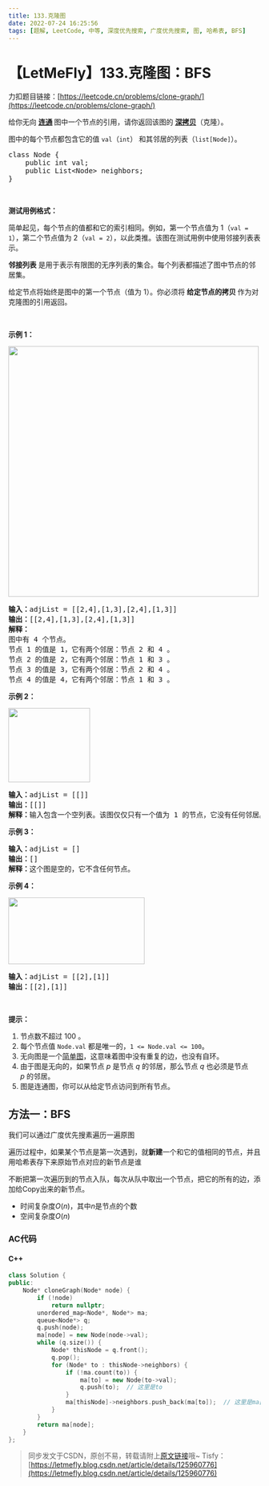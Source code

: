 ```yaml
---
title: 133.克隆图
date: 2022-07-24 16:25:56
tags: [题解, LeetCode, 中等, 深度优先搜索, 广度优先搜索, 图, 哈希表, BFS]
---
```


# 【LetMeFly】133.克隆图：BFS

力扣题目链接：[https://leetcode.cn/problems/clone-graph/](https://leetcode.cn/problems/clone-graph/)

<p>给你无向&nbsp;<strong><a href="https://baike.baidu.com/item/连通图/6460995?fr=aladdin" target="_blank">连通</a>&nbsp;</strong>图中一个节点的引用，请你返回该图的&nbsp;<a href="https://baike.baidu.com/item/深拷贝/22785317?fr=aladdin" target="_blank"><strong>深拷贝</strong></a>（克隆）。</p>

<p>图中的每个节点都包含它的值 <code>val</code>（<code>int</code>） 和其邻居的列表（<code>list[Node]</code>）。</p>

<pre>class Node {
    public int val;
    public List&lt;Node&gt; neighbors;
}</pre>

<p>&nbsp;</p>

<p><strong>测试用例格式：</strong></p>

<p>简单起见，每个节点的值都和它的索引相同。例如，第一个节点值为 1（<code>val = 1</code>），第二个节点值为 2（<code>val = 2</code>），以此类推。该图在测试用例中使用邻接列表表示。</p>

<p><strong>邻接列表</strong> 是用于表示有限图的无序列表的集合。每个列表都描述了图中节点的邻居集。</p>

<p>给定节点将始终是图中的第一个节点（值为 1）。你必须将&nbsp;<strong>给定节点的拷贝&nbsp;</strong>作为对克隆图的引用返回。</p>

<p>&nbsp;</p>

<p><strong>示例 1：</strong></p>

<!-- <p><img alt="" src="https://assets.leetcode-cn.com/aliyun-lc-upload/uploads/2020/02/01/133_clone_graph_question.png" style="height: 500px; width: 500px;"></p> -->
<p><img alt="" src="https://cors.tisfy.eu.org/https://img-blog.csdnimg.cn/08c9bf3b85054cd39c6107e13f8b0f0e.png" style="height: 500px; width: 500px;"></p>

<pre><strong>输入：</strong>adjList = [[2,4],[1,3],[2,4],[1,3]]
<strong>输出：</strong>[[2,4],[1,3],[2,4],[1,3]]
<strong>解释：
</strong>图中有 4 个节点。
节点 1 的值是 1，它有两个邻居：节点 2 和 4 。
节点 2 的值是 2，它有两个邻居：节点 1 和 3 。
节点 3 的值是 3，它有两个邻居：节点 2 和 4 。
节点 4 的值是 4，它有两个邻居：节点 1 和 3 。
</pre>

<p><strong>示例 2：</strong></p>

<!-- <p><img alt="" src="https://assets.leetcode-cn.com/aliyun-lc-upload/uploads/2020/02/01/graph.png" style="height: 148px; width: 163px;"></p> -->
<p><img alt="" src="https://cors.tisfy.eu.org/https://img-blog.csdnimg.cn/4379bcf1050345528a2f69ecadd03e4d.png" style="height: 148px; width: 163px;"></p>

<pre><strong>输入：</strong>adjList = [[]]
<strong>输出：</strong>[[]]
<strong>解释：</strong>输入包含一个空列表。该图仅仅只有一个值为 1 的节点，它没有任何邻居。
</pre>

<p><strong>示例 3：</strong></p>

<pre><strong>输入：</strong>adjList = []
<strong>输出：</strong>[]
<strong>解释：</strong>这个图是空的，它不含任何节点。
</pre>

<p><strong>示例 4：</strong></p>

<!-- <p><img alt="" src="https://assets.leetcode-cn.com/aliyun-lc-upload/uploads/2020/02/01/graph-1.png" style="height: 133px; width: 272px;"></p> -->
<p><img alt="" src="https://cors.tisfy.eu.org/https://img-blog.csdnimg.cn/f9438857aacb42ca81f1b723cd85fe56.png" style="height: 133px; width: 272px;"></p>

<pre><strong>输入：</strong>adjList = [[2],[1]]
<strong>输出：</strong>[[2],[1]]</pre>

<p>&nbsp;</p>

<p><strong>提示：</strong></p>

<ol>
	<li>节点数不超过 100 。</li>
	<li>每个节点值&nbsp;<code>Node.val</code> 都是唯一的，<code>1 &lt;= Node.val &lt;= 100</code>。</li>
	<li>无向图是一个<a href="https://baike.baidu.com/item/简单图/1680528?fr=aladdin" target="_blank">简单图</a>，这意味着图中没有重复的边，也没有自环。</li>
	<li>由于图是无向的，如果节点 <em>p</em> 是节点 <em>q</em> 的邻居，那么节点 <em>q</em> 也必须是节点 <em>p</em>&nbsp;的邻居。</li>
	<li>图是连通图，你可以从给定节点访问到所有节点。</li>
</ol>


    
## 方法一：BFS

我们可以通过广度优先搜素遍历一遍原图

遍历过程中，如果某个节点是第一次遇到，就**新建**一个和它的值相同的节点，并且用哈希表存下来原始节点对应的新节点是谁

不断把第一次遍历到的节点入队，每次从队中取出一个节点，把它的所有的边，添加给Copy出来的新节点。

+ 时间复杂度$O(n)$，其中$n$是节点的个数
+ 空间复杂度$O(n)$

### AC代码

#### C++

```cpp
class Solution {
public:
    Node* cloneGraph(Node* node) {
        if (!node)
            return nullptr;
        unordered_map<Node*, Node*> ma;
        queue<Node*> q;
        q.push(node);
        ma[node] = new Node(node->val);
        while (q.size()) {
            Node* thisNode = q.front();
            q.pop();
            for (Node* to : thisNode->neighbors) {
                if (!ma.count(to)) {
                    ma[to] = new Node(to->val);
                    q.push(to);  // 这里是to
                }
                ma[thisNode]->neighbors.push_back(ma[to]);  // 这里是ma[thisNode]
            }
        }
        return ma[node];
    }
};
```

> 同步发文于CSDN，原创不易，转载请附上[原文链接](https://blog.letmefly.xyz/2022/07/24/LeetCode%200133.%E5%85%8B%E9%9A%86%E5%9B%BE/)哦~
> Tisfy：[https://letmefly.blog.csdn.net/article/details/125960776](https://letmefly.blog.csdn.net/article/details/125960776)
